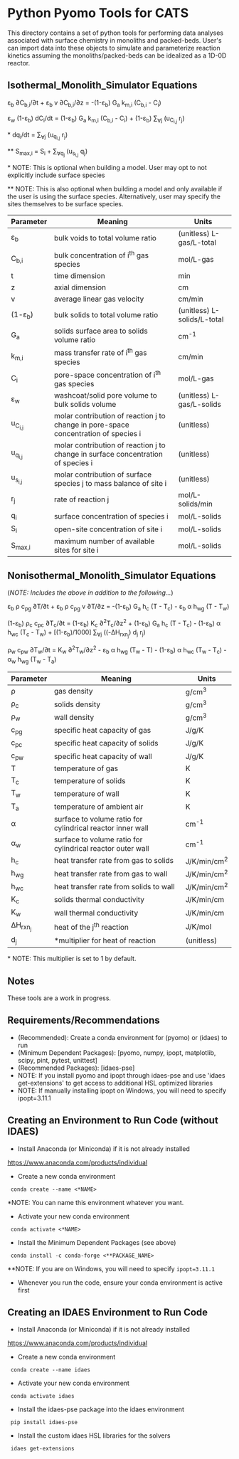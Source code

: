 Python Pyomo Tools for CATS
=====

This directory contains a set of python tools for performing data analyses associated with surface chemistry in monoliths and packed-beds. User's can import data into these objects to simulate and parameterize reaction kinetics assuming the monoliths/packed-beds can be idealized as a 1D-0D reactor.

Isothermal_Monolith_Simulator Equations
-----

&epsilon;<sub>b</sub> &part;C<sub>b,i</sub>/&part;t + &epsilon;<sub>b</sub> v &part;C<sub>b,i</sub>/&part;z = -(1-&epsilon;<sub>b</sub>) G<sub>a</sub> k<sub>m,i</sub> (C<sub>b,i</sub> - C<sub>i</sub>)

&epsilon;<sub>w</sub> (1-&epsilon;<sub>b</sub>) dC<sub>i</sub>/dt = (1-&epsilon;<sub>b</sub>) G<sub>a</sub> k<sub>m,i</sub> (C<sub>b,i</sub> - C<sub>i</sub>) + (1-&epsilon;<sub>b</sub>) <span>&sum;</span><sub>&forall;j</sub> (u<sub>C<sub>i,j</sub></sub> r<sub>j</sub>)

&ast; dq<sub>i</sub>/dt = <span>&sum;</span><sub>&forall;j</sub> (u<sub>q<sub>i,j</sub></sub> r<sub>j</sub>)

** S<sub>max,i</sub> = S<sub>i</sub> + <span>&sum;</span><sub>&forall;q<sub>j</sub></sub> (u<sub>s<sub>i,j</sub></sub> q<sub>j</sub>)

&ast; NOTE: This is optional when building a model. User may opt to not explicitly include surface species

** NOTE: This is also optional when building a model and only available if the user is using the surface species. Alternatively, user may specify the sites themselves to be surface species.

Parameter | Meaning | Units
------------ | ------------- | -------------
&epsilon;<sub>b</sub> | bulk voids to total volume ratio | (unitless) L-gas/L-total
C<sub>b,i</sub> | bulk concentration of i<sup>th</sup> gas species | mol/L-gas
t | time dimension | min
z | axial dimension | cm
v | average linear gas velocity | cm/min
(1-&epsilon;<sub>b</sub>) | bulk solids to total volume ratio | (unitless) L-solids/L-total
G<sub>a</sub> | solids surface area to solids volume ratio | cm<sup>-1</sup>
k<sub>m,i</sub> | mass transfer rate of i<sup>th</sup> gas species | cm/min
C<sub>i</sub> | pore-space concentration of i<sup>th</sup> gas species | mol/L-gas
&epsilon;<sub>w</sub> | washcoat/solid pore volume to bulk solids volume | (unitless) L-gas/L-solids
u<sub>C<sub>i,j</sub></sub> | molar contribution of reaction j to change in pore-space concentration of species i | (unitless)
u<sub>q<sub>i,j</sub></sub> | molar contribution of reaction j to change in surface concentration of species i | (unitless)
u<sub>s<sub>i,j</sub></sub> | molar contribution of surface species j to mass balance of site i | (unitless)
r<sub>j</sub> | rate of reaction j | mol/L-solids/min
q<sub>i</sub> | surface concentration of species i | mol/L-solids
S<sub>i</sub> | open-site concentration of site i | mol/L-solids
S<sub>max,i</sub> | maximum number of available sites for site i | mol/L-solids

Nonisothermal_Monolith_Simulator Equations
-----

(<i>NOTE: Includes the above in addition to the following...</i>)

&epsilon;<sub>b</sub> &rho; c<sub>pg</sub> &part;T/&part;t + &epsilon;<sub>b</sub> &rho; c<sub>pg</sub> v &part;T/&part;z = -(1-&epsilon;<sub>b</sub>) G<sub>a</sub> h<sub>c</sub> (T - T<sub>c</sub>) - &epsilon;<sub>b</sub> &alpha; h<sub>wg</sub> (T - T<sub>w</sub>)

(1-&epsilon;<sub>b</sub>) &rho;<sub>c</sub> c<sub>pc</sub> &part;T<sub>c</sub>/&part;t = (1-&epsilon;<sub>b</sub>) K<sub>c</sub> &part;<sup>2</sup>T<sub>c</sub>/&part;z<sup>2</sup> + (1-&epsilon;<sub>b</sub>) G<sub>a</sub> h<sub>c</sub> (T - T<sub>c</sub>) - (1-&epsilon;<sub>b</sub>) &alpha; h<sub>wc</sub> (T<sub>c</sub> - T<sub>w</sub>) + [(1-&epsilon;<sub>b</sub>)/1000]  <span>&sum;</span><sub>&forall;j</sub> ((-&Delta;H<sub>rxn<sub>j</sub></sub>) d<sub>j</sub> r<sub>j</sub>)

&rho;<sub>w</sub> c<sub>pw</sub> &part;T<sub>w</sub>/&part;t = K<sub>w</sub> &part;<sup>2</sup>T<sub>w</sub>/&part;z<sup>2</sup> - &epsilon;<sub>b</sub> &alpha; h<sub>wg</sub> (T<sub>w</sub> - T) - (1-&epsilon;<sub>b</sub>) &alpha; h<sub>wc</sub> (T<sub>w</sub> - T<sub>c</sub>) - &alpha;<sub>w</sub> h<sub>wg</sub> (T<sub>w</sub> - T<sub>a</sub>)

Parameter | Meaning | Units
------------ | ------------- | -------------
&rho; | gas density | g/cm<sup>3</sup>
&rho;<sub>c</sub> | solids density | g/cm<sup>3</sup>
&rho;<sub>w</sub> | wall density | g/cm<sup>3</sup>
c<sub>pg</sub> | specific heat capacity of gas | J/g/K
c<sub>pc</sub> | specific heat capacity of solids | J/g/K
c<sub>pw</sub> | specific heat capacity of wall | J/g/K
T | temperature of gas | K
T<sub>c</sub> | temperature of solids | K
T<sub>w</sub> | temperature of wall | K
T<sub>a</sub> | temperature of ambient air | K
&alpha; | surface to volume ratio for cylindrical reactor inner wall | cm<sup>-1</sup>
&alpha;<sub>w</sub> | surface to volume ratio for cylindrical reactor outer wall | cm<sup>-1</sup>
h<sub>c</sub> | heat transfer rate from gas to solids | J/K/min/cm<sup>2</sup>
h<sub>wg</sub> | heat transfer rate from gas to wall | J/K/min/cm<sup>2</sup>
h<sub>wc</sub> | heat transfer rate from solids to wall | J/K/min/cm<sup>2</sup>
K<sub>c</sub> | solids thermal conductivity | J/K/min/cm
K<sub>w</sub> | wall thermal conductivity | J/K/min/cm
&Delta;H<sub>rxn<sub>j</sub></sub> | heat of the j<sup>th</sup> reaction | J/K/mol
d<sub>j</sub> | &ast;multiplier for heat of reaction | (unitless)

&ast; NOTE: This multiplier is set to 1 by default.

Notes
-----

These tools are a work in progress.

Requirements/Recommendations
-----
- (Recommended): Create a conda environment for (pyomo) or (idaes) to run
- (Minimum Dependent Packages): [pyomo, numpy, ipopt, matplotlib, scipy, pint, pytest, unittest]
- (Recommended Packages): [idaes-pse]
- NOTE: If you install pyomo and ipopt through idaes-pse and use 'idaes get-extensions' to get access to additional HSL optimized libraries
- NOTE: If manually installing ipopt on Windows, you will need to specify ipopt=3.11.1

Creating an Environment to Run Code (without IDAES)
-----
- Install Anaconda (or Miniconda) if it is not already installed

https://www.anaconda.com/products/individual

- Create a new conda environment

<code> conda create --name <&ast;NAME> </code>

&ast;NOTE: You can name this environment whatever you want.

- Activate your new conda environment

<code> conda activate <&ast;NAME> </code>

- Install the Minimum Dependent Packages (see above)

<code> conda install -c conda-forge <&ast;&ast;PACKAGE_NAME> </code>

&ast;&ast;NOTE: If you are on Windows, you will need to specify <code>ipopt=3.11.1</code>

- Whenever you run the code, ensure your conda environment is active first


Creating an IDAES Environment to Run Code
-----
- Install Anaconda (or Miniconda) if it is not already installed

https://www.anaconda.com/products/individual

- Create a new conda environment

<code> conda create --name idaes </code>

- Activate your new conda environment

<code> conda activate idaes </code>

- Install the idaes-pse package into the idaes environment

<code> pip install idaes-pse </code>

- Install the custom idaes HSL libraries for the solvers

<code> idaes get-extensions </code>
